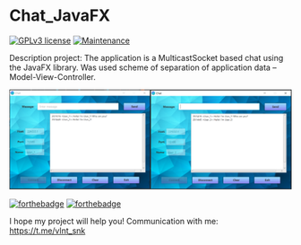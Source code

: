 # Chat_JavaFX

 [![GPLv3 license](https://img.shields.io/badge/License-GPLv3-blue.svg)](http://perso.crans.org/besson/LICENSE.html)
 [![Maintenance](https://img.shields.io/badge/Maintained%3F-yes-green.svg)](https://GitHub.com/Naereen/StrapDown.js/graphs/commit-activity)

Description project: The application is a MulticastSocket based chat using the JavaFX library. Was used scheme of separation of application data – Model-View-Controller.

![Image alt](https://github.com/SValentyn/Chat_JavaFX/raw/master/src/image/Working_windows.png)

[![forthebadge](https://forthebadge.com/images/badges/made-with-java.svg)](https://forthebadge.com)
[![forthebadge](https://forthebadge.com/images/badges/built-with-love.svg)](https://forthebadge.com)

I hope my project will help you! Communication with me: https://t.me/vlnt_snk
